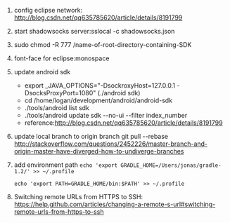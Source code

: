 1. config eclipse network:
http://blog.csdn.net/qq635785620/article/details/8191799

2. start shadowsocks server:sslocal -c shadowsocks.json

3. sudo chmod -R 777 /name-of-root-directory-containing-SDK

4. font-face for eclipse:monospace

5. update android sdk
   * export _JAVA_OPTIONS="-DsockroxyHost=127.0.0.1 -DsocksProxyPort=1080" (./android sdk)
   * cd /home/logan/development/android/android-sdk 
   * ./tools/android list sdk 
   * ./tools/android update sdk --no-ui --filter index_number
   * reference:http://blog.csdn.net/qq635785620/article/details/8191799
6. update local branch to origin branch
   git pull --rebase
   http://stackoverflow.com/questions/2452226/master-branch-and-origin-master-have-diverged-how-to-undiverge-branches
7. add environment path
   `echo 'export GRADLE_HOME=/Users/jonas/gradle-1.2/' >> ~/.profile`

   `echo 'export PATH=GRADLE_HOME/bin:$PATH' >> ~/.profile`
8. Switching remote URLs from HTTPS to SSH:            https://help.github.com/articles/changing-a-remote-s-url#switching-remote-urls-from-https-to-ssh


